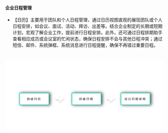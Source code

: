 #### 企业日程管理

* 【日历】主要用于团队和个人日程管理，通过日历视图直观的展现团队或个人日程安排，如会议、面试、活动、拜访、出差等。结合企业制定的长期或短期计划，宏观了解企业工作，提前进行日程安排。此外，还可通过日程排期助手查看相应成员或会议室的忙闲状态，确保日程安排不会与其他日程冲突；通过短信、邮件、系统弹框、系统消息进行日程提醒，确保不再错过重要日程。

# ![](/assets/企业日程管理.png)

